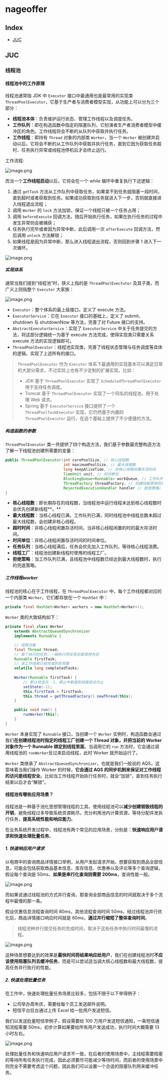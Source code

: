 # nageoffer

## Index

- [JUC](#JUC )











## JUC

### 线程池

#### 线程池中的工作原理

线程池通常指 JDK 中 `Executor` 接口中最通用也是最常用的实现类 `ThreadPoolExecutor`，它基于生产者与消费者模型实现，从功能上可以分为三个部分：

- **线程池本体**：负责维护运行状态、管理工作线程以及调度任务。
- **工作队列**：即在构造函数中指定的阻塞队列，它扮演者生产者消费者模型中缓冲区的角色。工作线程将会不断的从队列中获取并执行任务。
- **工作线程**：即持有 `Thread` 对象的内部类 `Worker`，当一个 `Worker` 被创建并启动以后，它将会不断的从工作队列中获取并执行任务，直到它因为获取任务超时、任务执行异常或线程池停机后才会终止运行。

工作流程:

![image.png](https://oss.open8gu.com/open8gu/cebb0d22-c190-4abd-b218-72fca4eb0a09)

而当一个**工作线程启动**以后，它将会在一个 while 循环中重复执行下述逻辑：

1. 通过 `getTask` 方法从工作队列中获取任务，如果拿不到任务就阻塞一段时间，直到超时或者获取到任务。如果成功获取到任务就进入下一步，否则就直接进入线程退出流程；
2. 调用 `Worker` 的 `lock` 方法加锁，保证一个线程只被一个任务占用；
3. 调用 `beforeExecute` 回调方法，随后开始执行任务，如果在执行任务的过程中发生异常则会被捕获；
4. 任务执行完毕或者因为异常中断，此后调用一次 `afterExecute` 回调方法，然后调用 `unlock` 方法解锁；
5. 如果线程是因为异常中断，那么进入线程退出流程，否则回到步骤 1 进入下一次循环。

![image.png](https://oss.open8gu.com/open8gu/0282dcc4-a7bf-431c-bab1-cbaa8eda1a33)

##### 实现体系

通常当我们提到“线程池”时，狭义上指的是 `ThreadPoolExectutor` 及其子类，而广义上则指整个 `Executor` 大家族：

![image.png](https://oss.open8gu.com/open8gu/233b3602-58a8-45d7-bc22-e28372dd9606)

- `Executor`：整个体系的最上级接口，定义了 execute 方法。
- `ExecutorService`：它在 `Executor` 接口的基础上，定义了 submit、shutdown 与 shutdownNow 等方法，完善了对 Future 接口的支持。
- `AbstractExecutorService`：实现了 `ExecutorService` 中关于任务提交的方法，将这部分逻辑统一为基于 execute 方法完成，使得实现类只需要关系 execute 方法的实现逻辑即可。
- `ThreadPoolExecutor`：线程池实现类，完善了线程状态管理与任务调度等具体的逻辑，实现了上述所有的接口。

> `ThreadPoolExecutor` 作为 `Executor` 体系下最通用的实现基本可以满足日常的大部分需求，不过实际上也有不少定制的扩展实现，比如：
>
> - JDK 基于 `ThreadPoolExecutor` 实现了 `ScheduledThreadPoolExecutor` 用于支持任务调度。
> - Tomcat 基于 `ThreadPoolExecutor` 实现了一个同名的线程池，用于处理 Web 请求。
> - Spring 基于 `ExecutorService` 接口提供了一个 `ThreadPoolTaskExecutor` 实现，它仍然基于内置的 `ThreadPoolExecutor` 运行，在这个基础上提供了不少便捷的方法。



#####  构造函数的参数

`ThreadPoolExecutor` 类一共提供了四个构造方法，我们基于参数最完整构造方法了解一下线程池创建所需要的变量：

```java
public ThreadPoolExecutor(int corePoolSize, // 核心线程数
                          int maximumPoolSize, // 最大线程数
                          long keepAliveTime, // 非核心线程闲置存活时间
                          TimeUnit unit, // 时间单位
                          BlockingQueue<Runnable> workQueue, // 工作队列
                          ThreadFactory threadFactory, // 创建线程使用的线程工厂
                          RejectedExecutionHandler handler // 拒绝策略) {
}
```



- **核心线程数**：即长期存在的线程数，当线程池中运行线程未达到核心线程数时会优先创建新线程**。**
- **最大线程数**：当核心线程已满，工作队列已满，同时线程池中线程总数未超过最大线程数，会创建非核心线程。
- **超时时间**：非核心线程闲置存活时间，当非核心线程闲置的时的最大存活时间。
- **时间单位**：非核心线程闲置存活时间的时间单位。
- **任务队列**：当核心线程满后，任务会优先加入工作队列，等待核心线程消费。
- **线程工厂**：线程池创建新线程时使用的线程工厂。
- **拒绝策略**：当工作队列已满，且线程池中线程数已经达到最大线程数时，执行的兜底策略。



##### 工作线程worker

线程池的核心在于工作线程，在 `ThreadPoolExecutor` 中，每个工作线程都对应的一个内部类 `Worker`，它们都存放在一个 `HashSet` 中：

```java
private final HashSet<Worker> workers = new HashSet<Worker>();
```



`Worker` 类的大致结构如下：

```java
private final class Worker
    extends AbstractQueuedSynchronizer
    implements Runnable {

    // 线程对象
    final Thread thread;
    // 首个执行的任务，一般执行完任务后就保持为空
    Runnable firstTask;
    // 该工作线程已经完成的任务数
    volatile long completedTasks;
    
    Worker(Runnable firstTask) {
        // 默认状态为 -1，禁止中断直到线程启动为止
        setState(-1);
        this.firstTask = firstTask;
        this.thread = getThreadFactory().newThread(this);
    }

    public void run() {
        runWorker(this);
    }
}
```



`Worker` 本身实现了 `Runnable` 接口，当创建一个 `Worker` 实例时，构造函数会通过我们**在创建线程池时指定的线程工厂创建一个 Thread 对象，并把当前的 Worker 对象作为一个 Runnable 绑定到线程里面**。当调用它的 `run` 方法时，它会通过调用线程池的 `runWorker`反过来启动线程，此时 Worker 就开始运行了。

`Worker` 类继承了 `AbstractQueuedSynchronizer`，也就是我们一般说的 AQS，这意味着当我们操作 Worker 的时候，**它会通过 AQS 的同步机制来保证对工作线程的访问是线程安全**。比如当工作线程开始执行任务时，就会“加锁”，直到任务执行结束以后才会“解锁”。








#### 线程池有哪些应用场景？

线程池是一种基于池化思想管理线程的工具，使用线程池可以**减少创建销毁线程的开销**，避免线程过多导致系统资源耗尽。充分利用池内计算资源，等待分配并发执行任务，**提高系统性能和响应能力**。

在业务系统开发过程中，线程池有两个常见的应用场景，分别是：**快速响应用户请求和快速处理批量任务**。

##### 1. 快速响应用户请求

以电商中的查询商品详情接口举例，从用户发起请求开始，想要获取到商品全部信息，可能会包括获取商品基本信息、库存信息、优惠券以及评论等多个查询逻辑，假设每个查询是 50ms，**如果是串行化查询则需要 200ms**，查询性能一般。

![image.png](https://oss.open8gu.com/open8gu/dd806c2e-4b22-4ced-a9e7-a7365ec6fbae)

而如果说通过线程池的方式并行查询，那查询全部商品信息的时间就取决于多个流程中最慢的那一条。

假设优惠信息流程查询时间 80ms，其他流程查询时间 50ms，经过线程池并行优化后，商品详情接口响应时间就是 80ms，**通过并行缩短了整体查询时间**。

> 线程池种并行提交任务的完成时间，取决于这些任务中执行时间最慢的流程。

![image.png](https://oss.open8gu.com/open8gu/33b86bb2-1c7e-4324-aae3-64d5d60f87f2)

这种场景想要达到的效果是**最快时间将结果响应给用户**，我们在创建线程池时**不应该使用阻塞队列去缓冲任务**，而是可以尝试适当调大核心线程数和最大线程数，提高任务并行执行的性能。

##### 2. 快速处理批量任务

在工作中，快速处理批量任务场景比较多，包括不限于以下举得例子：

- 公司举办周年庆，需要给每个员工发送邮件说明。
- 短信平台后台通过上传 Excel 给一批用户发送短信。

我们以发送批量短信举例子，假设需要给 100 万用户发送短信通知，一条短信通知流程需要 50ms，初步计算如果要给所有用户发送成功，执行时间大概需要 13 小时左右。

![image.png](https://oss.open8gu.com/open8gu/19bf5973-d132-4d5c-a8f1-66f11a58524c)

处理批量任务和快速响应用户请求不一致，在后者的使用场景中，主线程需要阻塞的等待所有任务执行完成，因此必须要尽可能减少等待时间，而前者的使用场景中则完全不需要考虑这个问题，因此我们可以设置一个合适的阻塞队列用来缓冲任务。